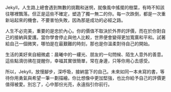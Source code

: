 Jekyll，人生路上總會遇到無數的挑戰和迷惘，就像風中搖擺的樹葉，有時不知該往哪裡飄落。但正是這些不確定，塑造了獨一無二的你。每一次跌倒，都是一次重新站起來的機會。不要害怕失敗，因為那是成功的必經之路。

人生不必完美，重要的是忠於內心。你的價值不取決於外界的評價，而在於你對自己的接納與愛護。當你學會停止與他人比較，世界便會變得更加寬廣和平和。試著給自己一個微笑，哪怕是在最艱難的時刻，那也是你溫柔對待自己的開始。

生活的美好來自細微處：晨曦中的一縷光、朋友的一句問候、陌生人意外的善意。這些點滴彷彿在提醒你，幸福其實很簡單，常在身邊，只等你用心去感受。

所以，Jekyll，放慢腳步，深呼吸，接納當下的自己。未來如同一本未寫的書，等待你用勇氣與希望一筆一劃描繪。你比想像中更加堅強，也比你給予自己的評價更值得被愛。別忘了，心中那份光亮，永遠指引你前行。